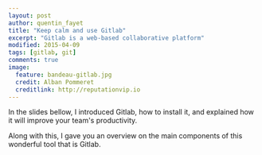 ```yaml
---
layout: post
author: quentin_fayet
title: "Keep calm and use Gitlab"
excerpt: "Gitlab is a web-based collaborative platform"
modified: 2015-04-09
tags: [gitlab, git]
comments: true
image:
  feature: bandeau-gitlab.jpg
  credit: Alban Pommeret
  creditlink: http://reputationvip.io
---
```


In the slides bellow, I introduced Gitlab, how to install it, and explained how it will improve your team's productivity.

Along with this, I gave you an overview on the main components of this wonderful tool that is Gitlab.

<script async class="speakerdeck-embed" data-id="628cf9994ae249eb8732b209f0f941ee" data-ratio="1.77777777777778" src="//speakerdeck.com/assets/embed.js"></script>
